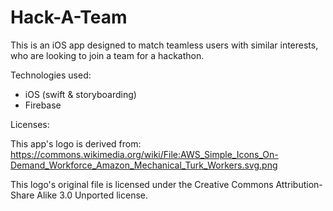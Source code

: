 # Hack-A-Team

This is an iOS app designed to match teamless users with similar interests, who are looking to join a team for a hackathon.

Technologies used:
 - iOS (swift & storyboarding)
 - Firebase


























Licenses:

This app's logo is derived from: https://commons.wikimedia.org/wiki/File:AWS_Simple_Icons_On-Demand_Workforce_Amazon_Mechanical_Turk_Workers.svg.png

This logo's original file is licensed under the Creative Commons Attribution-Share Alike 3.0 Unported license.
